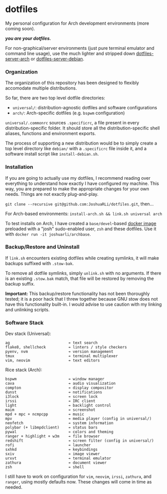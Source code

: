 # dotfiles
My personal configuration for Arch development environments (more coming soon).

***you are your dotfiles.***

For non-graphical/server environments (just pure terminal emulator and command line usage), use the much lighter and stripped down [dotfiles-server-arch](https://github.com/JoshuaRLi/dotfiles-server-arch) or [dotfiles-server-debian](https://github.com/JoshuaRLi/dotfiles-server-debian).

### Organization

The organization of this repository has been designed to flexibly accomodate multiple distributions.

So far, there are two top level dotfile directories:

* `universal/`: distribution-agnostic dotfiles and software configurations
* `arch/`: Arch-specific dotfiles (e.g. `bspwm` configuration)

`universal/.commonrc` sources `.specificrc`, a file present in every distribution-specific folder. It should store all the distribution-specific shell aliases, functions and environment exports.

The process of supporting a new distribution would be to simply create a top level directory like `debian/` with a `.specificrc` file inside it, and a software install script like `install-debian.sh`.


### Installation

If you are going to actually use my dotfiles, I recommend reading over everything to understand how exactly I have configured my machine. This way, you are prepared to make the appropriate changes for your own needs. Things are not exactly plug-and-play.

`git clone --recursive git@github.com:JoshuaRLi/dotfiles.git`, then...

For Arch-based environments: `install-arch.sh && link.sh universal arch`

To test installs on Arch, I have created a `base/devel`-based [docker image](https://hub.docker.com/r/joshuarli/archbase/) preloaded with a "josh" sudo-enabled user, `zsh` and these dotfiles. Use it with `docker run -it joshuarli/archbase`.


### Backup/Restore and Uninstall

If `link.sh` encounters existing dotfiles while creating symlinks, it will make backups suffixed with `.stow-bak`. 

To remove all dotfile symlinks, simply `unlink.sh` with no arguments. If there is an existing `.stow.bak` match, that file will be restored by removing the backup suffix.

**Important:** This backup/restore functionality has not been thoroughly tested; it is a poor hack that I threw together because GNU stow does not have this functionality built-in. I would advise to use caution with my linking and unlinking scripts.


### Software Stack

Dev stack (Universal):

```
ag                          ➔ text search
flake8, shellcheck          ➔ linters / style checkers
pyenv, nvm                  ➔ version management
tmux                        ➔ terminal multiplexer
vim, neovim                 ➔ text editors
```

Rice stack (Arch):

```
bspwm                       ➔ window manager
cava                        ➔ audio visualization
compton                     ➔ display compositor
dunst                       ➔ notifications
i3lock                      ➔ screen lock
irssi                       ➔ IRC client
light                       ➔ backlight control
maim                        ➔ screenshot
mpd + mpc + ncmpcpp         ➔ music
mpv                         ➔ media player (config in universal/)
neofetch                    ➔ system information
polybar (+ libmpdclient)    ➔ status bars
pywal                       ➔ colors and theming
ranger + highlight + w3m    ➔ file browser
redshift                    ➔ screen filter (config in universal/)
rofi                        ➔ launcher
sxhkd                       ➔ keybindings
sxiv                        ➔ image viewer
urxvt                       ➔ terminal emulator
zathura                     ➔ document viewer
zsh                         ➔ shell
```

I still have to work on configuration for `vim`, `neovim`, `irssi`, `zathura`, and `ranger`, using mostly defaults now. These changes will come in time as needed.
